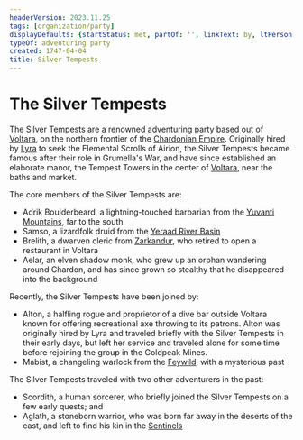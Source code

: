 ```yaml
---
headerVersion: 2023.11.25
tags: [organization/party]
displayDefaults: {startStatus: met, partOf: '', linkText: by, ltPerson: by}
typeOf: adventuring party
created: 1747-04-04
title: Silver Tempests
---
```

# The Silver Tempests

The Silver Tempests are a renowned adventuring party based out of [Voltara](<../../../gazetteer/west-coast/chardonian-empire/northern-frontier/voltara.md>), on the northern frontier of the [Chardonian Empire](<../../../gazetteer/west-coast/chardonian-empire/chardonian-empire.md>). Originally hired by [Lyra](<../../chardonians/lyra.md>) to seek the Elemental Scrolls of Airion, the Silver Tempests became famous after their role in Grumella's War, and have since established an elaborate manor, the Tempest Towers in the center of [Voltara](<../../../gazetteer/west-coast/chardonian-empire/northern-frontier/voltara.md>), near the baths and market. 

The core members of the Silver Tempests are:
- Adrik Boulderbeard, a lightning-touched barbarian from the [Yuvanti Mountains](<../../../gazetteer/greater-dunmar/yuvanti-mountains.md>), far to the south
- Samso, a lizardfolk druid from the [Yeraad River Basin](<../../../gazetteer/west-coast/yeraad-river-basin.md>)
- Brelith, a dwarven cleric from [Zarkandur](<../../../gazetteer/sentinel-range/dwarven-kingdoms/zarkandur.md>), who retired to open a restaurant in Voltara
- Aelar, an elven shadow monk, who grew up an orphan wandering around Chardon, and has since grown so stealthy that he disappeared into the background

Recently, the Silver Tempests have been joined by:
- Alton, a halfling rogue and proprietor of a dive bar outside Voltara known for offering recreational axe throwing to its patrons. Alton was originally hired by Lyra and traveled briefly with the Silver Tempests in their early days, but left her service and traveled alone for some time before rejoining the group in the Goldpeak Mines.
- Mabist, a changeling warlock from the [Feywild](<../../../cosmology/multiverse/echo-realms/feywild/feywild.md>), with a mysterious past

The Silver Tempests traveled with two other adventurers in the past:
- Scordith, a human sorcerer, who briefly joined the Silver Tempests on a few early quests; and
- Aglath, a stoneborn warrior, who was born far away in the deserts of the east, and left to find his kin in the [Sentinels](<../../../gazetteer/sentinel-range/sentinel-range.md>)

